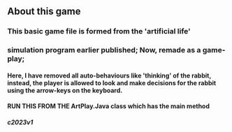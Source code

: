 ## About this game

### This basic game file is formed from the 'artificial life'
### simulation program earlier published; Now, remade as a game-play;
#### Here, I have removed all auto-behaviours like 'thinking' of the rabbit, instead, the player is allowed to look and make decisions for the rabbit using the arrow-keys on the keyboard.


#### RUN THIS FROM THE ArtPlay.Java class which has the main method
##### c2023v1